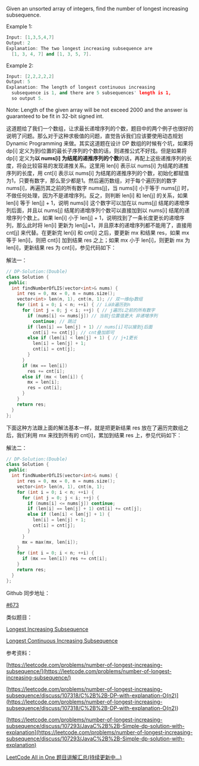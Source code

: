 Given an unsorted array of integers, find the number of longest increasing subsequence.

Example 1:

```cpp
Input: [1,3,5,4,7]
Output: 2
Explanation: The two longest increasing subsequence are
  [1, 3, 4, 7] and [1, 3, 5, 7].
```

Example 2:

```cpp
Input: [2,2,2,2,2]
Output: 5
Explanation: The length of longest continuous increasing
  subsequence is 1, and there are 5 subsequences' length is 1,
  so output 5.
```

Note: Length of the given array will be not exceed 2000 and the answer is guaranteed to be fit in 32-bit signed int.

这道题给了我们一个数组，让求最长递增序列的个数，题目中的两个例子也很好的说明了问题。那么对于这种求极值的问题，直觉告诉我们应该要使用动态规划 Dynamic Programming 来做。其实这道题在设计 DP 数组的时候有个坑，如果将 dp\[i\] 定义为到i位置的最长子序列的个数的话，则递推公式不好找。但是如果将 dp\[i\] 定义为**以 nums\[i\] 为结尾的递推序列的个数**的话，再配上这些递推序列的长度，将会比较容易的发现递推关系。这里用 len\[i\] 表示以 nums\[i\] 为结尾的递推序列的长度，用 cnt\[i\] 表示以 nums\[i\] 为结尾的递推序列的个数，初始化都赋值为1，只要有数字，那么至少都是1。然后遍历数组，对于每个遍历到的数字 nums\[i\]，再遍历其之前的所有数字 nums\[j\]，当 nums\[i\] 小于等于 nums\[j\] 时，不做任何处理，因为不是递增序列。反之，则判断 len\[i\] 和 len\[j\] 的关系，如果 len\[i\] 等于 len\[j\] + 1，说明 nums\[i\] 这个数字可以加在以 nums\[j\] 结尾的递增序列后面，并且以 nums\[j\] 结尾的递增序列个数可以直接加到以 nums\[i\] 结尾的递增序列个数上。如果 len\[i\] 小于 len\[j\] + 1，说明找到了一条长度更长的递增序列，那么此时将 len\[i\] 更新为 len\[j\]+1，并且原本的递增序列都不能用了，直接用 cnt\[j\] 来代替。在更新完 len\[i\] 和 cnt\[i\] 之后，要更新 mx 和结果 res，如果 mx 等于 len\[i\]，则把 cnt\[i\] 加到结果 res 之上；如果 mx 小于 len\[i\]，则更新 mx 为 len\[i\]，更新结果 res 为 cnt\[i\]，参见代码如下：

解法一：

```cpp
// DP-Solution:(Double)
class Solution {
 public:
  int findNumberOfLIS(vector<int>& nums) {
    int res = 0, mx = 0, n = nums.size();
    vector<int> len(n, 1), cnt(n, 1); // 双一维dp数组
    for (int i = 0; i < n; ++i) { // i从0遍历到n
      for (int j = 0; j < i; ++j) { // j遍历i之前的所有数字
        if (nums[i] <= nums[j]) // 当前j位置值更大 非递增序列
          continue; // 跳过
        if (len[i] == len[j] + 1) // nums[i]可以接到j后面
          cnt[i] += cnt[j]; // cnt叠加即可
        else if (len[i] < len[j] + 1) { // j+1更长
          len[i] = len[j] + 1;
          cnt[i] = cnt[j];
        }
      }
      if (mx == len[i])
        res += cnt[i];
      else if (mx < len[i]) {
        mx = len[i];
        res = cnt[i];
      }
    }
    return res;
  }
};
```

下面这种方法跟上面的解法基本一样，就是把更新结果 res 放在了遍历完数组之后，我们利用 mx 来找到所有的 cnt\[i\]，累加到结果 res 上，参见代码如下：

解法二：

```cpp
// DP-Solution:(Double)
class Solution {
 public:
  int findNumberOfLIS(vector<int>& nums) {
    int res = 0, mx = 0, n = nums.size();
    vector<int> len(n, 1), cnt(n, 1);
    for (int i = 0; i < n; ++i) {
      for (int j = 0; j < i; ++j) {
        if (nums[i] <= nums[j]) continue;
        if (len[i] == len[j] + 1) cnt[i] += cnt[j];
        else if (len[i] < len[j] + 1) {
          len[i] = len[j] + 1;
          cnt[i] = cnt[j];
        }
      }
      mx = max(mx, len[i]);
    }
    for (int i = 0; i < n; ++i) {
      if (mx == len[i]) res += cnt[i];
    }
    return res;
  }
};
```

Github 同步地址：

[#673](https://github.com/grandyang/leetcode/issues/673)

类似题目：

[Longest Increasing Subsequence](http://www.cnblogs.com/grandyang/p/4938187.html)

[Longest Continuous Increasing Subsequence](http://www.cnblogs.com/grandyang/p/7608976.html)

参考资料：

[https://leetcode.com/problems/number-of-longest-increasing-subsequence/](https://leetcode.com/problems/number-of-longest-increasing-subsequence/)

[](<https://leetcode.com/problems/number-of-longest-increasing-subsequence/discuss/107318/C%2B%2B-DP-with-explanation-O(n2)>)[https://leetcode.com/problems/number-of-longest-increasing-subsequence/discuss/107318/C%2B%2B-DP-with-explanation-O(n2)](<https://leetcode.com/problems/number-of-longest-increasing-subsequence/discuss/107318/C%2B%2B-DP-with-explanation-O(n2)>)

[https://leetcode.com/problems/number-of-longest-increasing-subsequence/discuss/107293/JavaC%2B%2B-Simple-dp-solution-with-explanation](https://leetcode.com/problems/number-of-longest-increasing-subsequence/discuss/107293/JavaC%2B%2B-Simple-dp-solution-with-explanation)

[LeetCode All in One 题目讲解汇总(持续更新中...)](http://www.cnblogs.com/grandyang/p/4606334.html)
